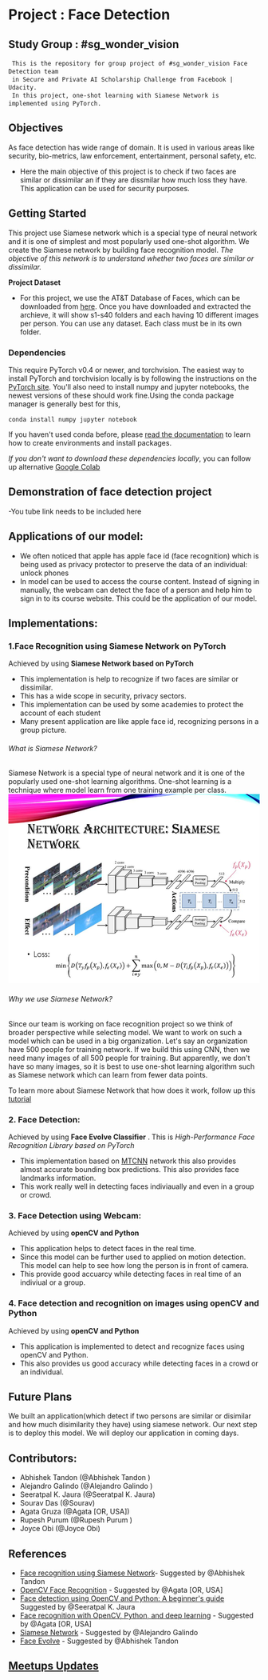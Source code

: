 # Project : Face Detection


  ## Study Group : #sg_wonder_vision
     This is the repository for group project of #sg_wonder_vision Face Detection team
     in Secure and Private AI Scholarship Challenge from Facebook | Udacity.
     In this project, one-shot learning with Siamese Network is implemented using PyTorch.

## Objectives 
As face detection has wide range of domain. It is used in various areas like  security, bio-metrics, law enforcement, entertainment, personal safety, etc.
- Here the main objective of this project is to check if two faces are similar or dissimilar an if they are dissmilar how much loss they have. This application can be used for security purposes. 

## Getting Started

This project use Siamese network which is a special type of neural network and it is one of simplest and most popularly used one-shot algorithm. We create the Siamese network by building face recognition model. *The objective of  this network is to understand whether two faces are similar or dissimilar.* 

**Project Dataset**
- For this project, we use the AT&T Database of Faces, which can be downloaded from [here](https://www.cl.cam.ac.uk/research/dtg/attarchive/facedatabase.html). Once you have downloaded and extracted the archieve, it will show s1-s40 folders and each having 10 different images per person.
You can use any dataset. Each class must be in its own folder.


### Dependencies

This require PyTorch v0.4 or newer, and torchvision. The easiest way to install PyTorch and torchvision locally is by following the instructions on the [PyTorch site](https://pytorch.org/get-started/locally/). You'll also need to install numpy and jupyter notebooks, the newest versions of these should work fine.Using the conda package manager is generally best for this,
```
conda install numpy jupyter notebook
```
If you haven't used conda before, please [read the documentation](https://conda.io/en/latest/) to learn how to create environments and install packages. 

*If you don't want to download these dependencies locally*, you can follow up alternative [Google Colab](https://colab.research.google.com/)

## Demonstration of face detection project
-You tube link needs to be included here

## Applications of our model:
- We often noticed that apple has apple face id (face recognition) which is being used as privacy protector to preserve the data of an individual: unlock phones
- In model can be used to access the course content. Instead of signing in manually, the webcam can detect the face of a person and help him to sign in to its course website. This could be the application of our model.

## Implementations:

### 1.Face Recognition using Siamese Network on PyTorch
Achieved by using **Siamese Network based on PyTorch**
- This implementation is help to recognize if two faces are similar or dissimilar. 
- This has a wide scope in security, privacy sectors. 
- This implementation can be used by some academies to protect the account of each student
- Many present application are like apple face id, recognizing persons in a group picture. 

###### What is Siamese Network?
Siamese Network is a special type of neural network and it is one of the popularly used one-shot learning algorithms. One-shot learning is a technique where model learn from one training example per class.
![siamese network](https://github.com/JauraSeerat/Wonder_Vision_Face_Detection/blob/master/Siamese%20network.jpg)

###### Why we use Siamese Network?
Since our team is  working on face recognition project so we think of broader perspective while selecting model. We want to work on such a model which can be used in a big organization. Let's say an organization have 500 people for training network. If we build this using CNN, then we need many images of all 500 people for training. But apparently, we don't have so many images, so it is best to use one-shot learning algorithm such as Siamese network which can learn from fewer data points.

To learn more about Siamese Network that how does it work, follow up this [tutorial](https://medium.com/swlh/advance-ai-face-recognition-using-siamese-networks-219ee1a85cd5)

### 2. Face Detection:
Achieved by using **Face Evolve Classifier** . This is *High-Performance Face Recognition Library based on PyTorch*
- This implementation based on [MTCNN]( https://arxiv.org/pdf/1604.02878.pdf) network this also provides almost accurate bounding box predictions. This also provides face landmarks information. 
- This work really well in detecting faces indiviaually and even in a group or crowd. 

### 3. Face Detection using Webcam:
Achieved by using **openCV and Python**
- This application helps to detect faces in the real time. 
- Since this model can be further used to applied on motion detection. This model can help to see how long the person is in front of camera. 
- This provide good accuarcy while detecting faces in real time of an indiviual or a group.

### 4. Face detection and recognition on images using openCV and Python
Achieved by using **openCV and Python**
- This application is implemented to detect and recognize faces using openCV and Python. 
- This also provides us good accuracy while detecting faces in a crowd or an individual.

## Future Plans
We built an application(which detect if two persons are similar or disimilar and how much disimilarity they have) using siamese network. Our next step is to deploy this model. We will deploy our application in coming days.


##  Contributors:
- Abhishek Tandon (@Abhishek Tandon )
- Alejandro Galindo (@Alejandro Galindo )
- Seeratpal K. Jaura  (@Seeratpal K. Jaura) 
- Sourav Das (@Sourav) 
- Agata Gruza (@Agata [OR, USA])
- Rupesh Purum (@Rupesh Purum )
- Joyce Obi (@Joyce Obi)

## References
- [Face recognition using Siamese Network](https://medium.com/swlh/advance-ai-face-recognition-using-siamese-networks-219ee1a85cd5)- Suggested by @Abhishek Tandon
- [OpenCV Face Recognition](https://www.pyimagesearch.com/2018/09/24/opencv-face-recognition/) - Suggested by @Agata [OR, USA] 
- [Face detection using OpenCV and Python: A beginner's guide](https://www.superdatascience.com/blogs/opencv-face-detection) Suggested by @Seeratpal K. Jaura
- [Face recognition with OpenCV, Python, and deep learning](https://www.pyimagesearch.com/2018/06/18/face-recognition-with-opencv-python-and-deep-learning/) - Suggested by @Agata [OR, USA] 
- [Siamese Network](https://innovationincubator.com/siamese-neural-network-with-pytorch-code-example/) - Suggested by @Alejandro Galindo
- [Face Evolve](https://github.com/ZhaoJ9014/face.evoLVe.PyTorch) - Suggested by @Abhishek Tandon

## [Meetups Updates](https://docs.google.com/document/d/1bwPe_K4xh2Awk_72c1o9JmxKXtl661ko203j7e2_VpM/edit?usp=sharing)

